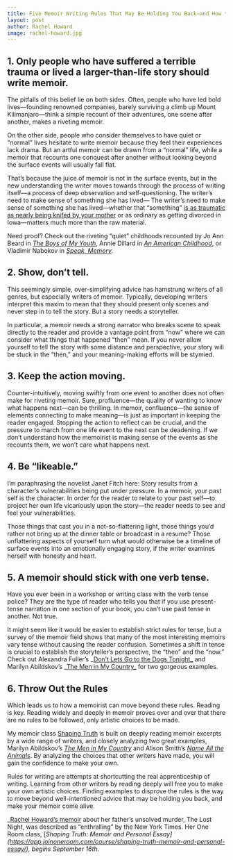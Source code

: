 ```yaml
---
title: Five Memoir Writing Rules That May Be Holding You Back—and How to Move Beyond Them
layout: post
author: Rachel Howard
image: rachel-howard.jpg
---
```


## 1. Only people who have suffered a terrible trauma or lived a larger-than-life story should write memoir. 

The pitfalls of this belief lie on both sides. Often, people who have led bold lives—founding renowned companies, barely surviving a climb up Mount Kilimanjaro—think a simple recount of their adventures, one scene after another, makes a riveting memoir.


On the other side, people who consider themselves to have quiet or “normal” lives hesitate to write memoir because they feel their experiences lack drama. But an artful memoir can be drawn from a “normal” life, while a memoir that recounts one conquest after another without looking beyond the surface events will usually fall flat.


That’s because the juice of memoir is not in the surface events, but in the new understanding the writer moves towards through the process of writing itself—a process of deep observation and self-questioning. The writer’s need to make sense of something she has lived— The writer’s need to make sense of something she has lived—whether that “something” [is as traumatic as nearly being knifed by your mother](http://www.powells.com/biblio/17-9780140179835-106) or as ordinary as getting divorced in Iowa—matters much more than the raw material.


Need proof? Check out the riveting “quiet” childhoods recounted by Jo Ann Beard in [_The Boys of My Youth_](http://www.powells.com/biblio/1-9780316085250-12), Annie Dillard in [_An American Childhood_](http://www.powells.com/biblio/7-9780060915186-5), or Vladimir Nabokov in [_Speak, Memory_](http://www.powells.com/biblio/74-9780679723394-0).


## 2. Show, don’t tell.

This seemingly simple, over-simplifying advice has hamstrung writers of all genres, but especially writers of memoir. Typically, developing writers interpret this maxim to mean that they should present only scenes and never step in to tell the story. But a story needs a storyteller.


In particular, a memoir needs a strong narrator who breaks scene to speak directly to the reader and provide a vantage point from “now” where we can consider what things that happened “then” mean. If you never allow yourself to tell the story with some distance and perspective, your story will be stuck in the “then,” and your meaning-making efforts will be stymied. 

## 3. Keep the action moving.

Counter-intuitively, moving swiftly from one event to another does not often make for riveting memoir. Sure, profluence—the quality of wanting to know what happens next—can be thrilling. In memoir, confluence—the sense of elements connecting to make meaning—is just as important in keeping the reader engaged. Stopping the action to reflect can be crucial, and the pressure to march from one life event to the next can be deadening. If we don’t understand how the memoirist is making sense of the events as she recounts them, we won’t care what happens next.

## 4. Be “likeable.” 

I’m paraphrasing the novelist Janet Fitch here: Story results from a character’s vulnerabilities being put under pressure. In a memoir, your past self is the character. In order for the reader to relate to your past self—to project her own life vicariously upon the story—the reader needs to see and feel your vulnerabilities.


Those things that cast you in a not-so-flattering light, those things you’d rather not bring up at the dinner table or broadcast in a resume? Those unflattering aspects of yourself turn what would otherwise be a timeline of surface events into an emotionally engaging story, if the writer examines herself with honesty and heart.

## 5. A memoir should stick with one verb tense. 

Have you ever been in a workshop or writing class with the verb tense police? They are the type of reader who tells you that if you use present-tense narration in one section of your book, you can’t use past tense in another. Not true.


It might seem like it would be easier to establish strict rules for tense, but a survey of the memoir field shows that many of the most interesting memoirs vary tense without causing the reader confusion. Sometimes a shift in tense is crucial to establish the storyteller’s perspective, the “then” and the “now.” Check out Alexandra Fuller’s _[Don’t Lets Go to the Dogs Tonight_](http://www.powells.com/biblio/7-9780375758997-4) and Marilyn Abildskov’s _[The Men in My Country_](http://www.powells.com/biblio/1-9780877459040-6) for two gorgeous examples.


## 6. Throw Out the Rules

Which leads us to how a memoirist can move beyond these rules. Reading is key. Reading widely and deeply in memoir proves over and over that there are no rules to be followed, only artistic choices to be made.


My memoir class [Shaping Truth](https://app.joinoneroom.com/course/shaping-truth-memoir-and-personal-essay/) is built on deeply reading memoir excerpts by a wide range of writers, and closely analyzing two great examples, Marilyn Abildskov’s [_The Men in My Country_](http://www.powells.com/biblio/1-9780877459040-6) and Alison Smith’s [_Name All the Animals_](http://www.powells.com/biblio/1-9780743255233-12). By analyzing the choices that other writers have made, you will gain the confidence to make your own.


Rules for writing are attempts at shortcutting the real apprenticeship of writing. Learning from other writers by reading deeply will free you to make your own artistic choices. Finding examples to disprove the rules is the way to move beyond well-intentioned advice that may be holding you back, and make your memoir come alive.


_[Rachel Howard’s memoir](https://app.joinoneroom.com/teacher/rachel-howard/) about her father’s unsolved murder, The Lost Night, was described as “enthralling” by the New York Times. Her One Room class, [_Shaping Truth: Memoir and Personal Essay] (https://app.joinoneroom.com/course/shaping-truth-memoir-and-personal-essay/), begins September 16th._